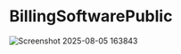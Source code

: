 # BillingSoftwarePublic

![Screenshot 2025-08-05 163843](https://github.com/user-attachments/assets/27a3bb82-845d-4cf1-a143-76ed28676cdd)
